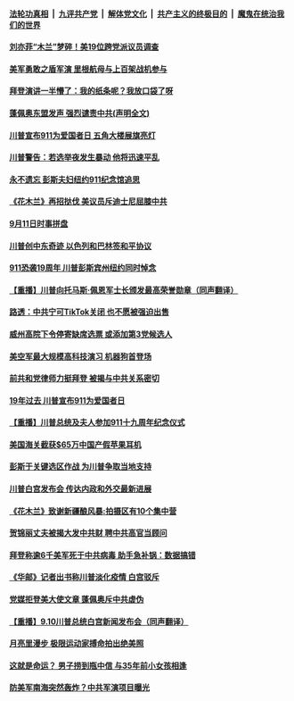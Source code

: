 

####  [法轮功真相](../../../../basic/blob/master/README.md?t=09121731) &nbsp;|&nbsp; [九评共产党](../../../../9ping.md/blob/master/README.md?t=09121731) &nbsp;|&nbsp; [解体党文化](../../../../jtdwh.md/blob/master/README.md?t=09121731)  &nbsp;|&nbsp; [共产主义的终极目的](../../../../gczydzjmd.md/blob/master/README.md?t=09121731) &nbsp;|&nbsp; [魔鬼在统治我们的世界](../../../../mgztzwmdsj.md/blob/master/README.md?t=09121731) 

#### [刘亦菲“木兰”梦碎！美19位跨党派议员调查](../pages/prog203/a102939025.md?t=09121731) 

#### [美军勇敢之盾军演 里根航母与上百架战机参与](../pages/prog203/a102938952.md?t=09121731) 

#### [拜登演讲一半懵了：我的纸条呢？我放口袋了呀](../pages/prog203/a102938942.md?t=09121731) 

#### [蓬佩奥东盟发声 强烈谴责中共(声明全文)](../pages/prog203/a102938916.md?t=09121731) 

#### [川普宣布911为爱国者日 五角大楼展旗亮灯](../pages/prog203/a102938734.md?t=09121731) 

#### [川普警告：若选举夜发生暴动 他将迅速平乱](../pages/prog203/a102938839.md?t=09121731) 

#### [永不遗忘 彭斯夫妇纽约911纪念馆追思](../pages/prog203/a102938798.md?t=09121731) 

#### [《花木兰》再招挞伐 美议员斥迪士尼屈膝中共](../pages/prog203/a102938704.md?t=09121731) 

#### [9月11日时事拼盘](../pages/prog203/a102938769.md?t=09121731) 

#### [川普创中东奇迹 以色列和巴林签和平协议](../pages/prog203/a102938763.md?t=09121731) 

#### [911恐袭19周年 川普彭斯宾州纽约同时悼念](../pages/prog203/a102938699.md?t=09121731) 

#### [【重播】川普向托马斯·佩恩军士长颁发最高荣誉勋章（同声翻译）](../pages/prog203/a102938666.md?t=09121731) 

#### [路透：中共宁可TikTok关闭 也不愿被强迫出售](../pages/prog203/a102938647.md?t=09121731) 

#### [威州高院下令停寄缺席选票 或添加第3党候选人](../pages/prog203/a102938609.md?t=09121731) 

#### [美空军最大规模高科技演习 机器狗首登场](../pages/prog203/a102938398.md?t=09121731) 

#### [前共和党律师力挺拜登 被揭与中共关系密切](../pages/prog203/a102938413.md?t=09121731) 

#### [19年过去 川普宣布911为爱国者日](../pages/prog203/a102938545.md?t=09121731) 

#### [【重播】川普总统及夫人参加911十九周年纪念仪式](../pages/prog203/a102938461.md?t=09121731) 

#### [美国海关截获$65万中国产假苹果耳机](../pages/prog203/a102938358.md?t=09121731) 

#### [彭斯于关键选区作战 为川普争取当地支持](../pages/prog203/a102938076.md?t=09121731) 

#### [川普白宫发布会 传达内政和外交最新进展](../pages/prog203/a102937942.md?t=09121731) 

#### [《花木兰》致谢新疆酿风暴:拍摄区有10个集中营](../pages/prog203/a102937898.md?t=09121731) 

#### [贺锦丽丈夫被揭大发中共财 聘中共高官当顾问](../pages/prog203/a102937880.md?t=09121731) 

#### [拜登称逾6千美军死于中共病毒 助手急补锅：数据搞错](../pages/prog203/a102937716.md?t=09121731) 

#### [《华邮》记者出书称川普淡化疫情 白宫驳斥](../pages/prog203/a102937707.md?t=09121731) 

#### [党媒拒登美大使文章 蓬佩奥斥中共虚伪](../pages/prog203/a102937843.md?t=09121731) 

#### [【重播】9.10川普总统白宫新闻发布会（同声翻译）](../pages/prog203/a102937840.md?t=09121731) 

#### [月亮里漫步 极限运动家搏命拍出绝美照](../pages/prog203/a102937583.md?t=09121731) 

#### [这就是命运？ 男子捞到瓶中信 与35年前小女孩相逢](../pages/prog203/a102937446.md?t=09121731) 

#### [防美军南海突然轰炸？中共军演项目曝光](../pages/prog203/a102937402.md?t=09121731) 

